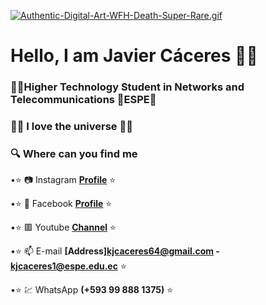 [![Authentic-Digital-Art-WFH-Death-Super-Rare.gif](https://i.postimg.cc/bYTVCDN5/Authentic-Digital-Art-WFH-Death-Super-Rare.gif)](https://postimg.cc/NLKxL0X8)
# Hello, I am Javier Cáceres :man_student:
### :man_technologist:Higher Technology Student in Networks and Telecommunications 🔰ESPE🔰
### :man_astronaut: I love the universe :man_astronaut:
### :mag: Where can you find me 
 
•:star: :camera: Instagram **[Profile](https://www.instagram.com/kevin_caceres_64/?hl=es-la)** :star:

•:star: :eyes: Facebook **[Profile](https://www.facebook.com/profile.php?id=100006094608164)** :star:

•:star: :red_square: Youtube **[Channel](https://www.youtube.com/channel/UC-AcD1u2ORybpzY7aN1926Q)** :star:

•:star: :mailbox: E-mail **[Address]kjcaceres64@gmail.com - kjcaceres1@espe.edu.ec** :star:

•:star: :chart: WhatsApp **(+593 99 888 1375)** :star:
